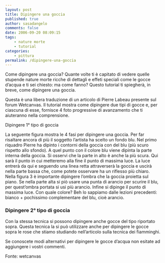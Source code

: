 ```yaml
---
layout: post
title: Dipingere una goccia
published: true
author: sasadangelo
comments: false
date: 2006-09-20 08:09:15
tags:
    - nature morte
    - tutorial
categories:
    - pittura
permalink: /dipingere-una-goccia
---
```




  Come dipingere una goccia? Quante volte ti è capitato di vedere quelle stupende nature morte ricche di dettagli e effeti speciali come le gocce d&#8217;acqua e ti sei chiesto: ma come fanno? Questo tutorial ti spiegherà, in breve, come dipingere una goccia.



  



  Questa è una libera traduzione di un articolo di Pierre Labeau presente sul forum Wetcanvas. Il tutorial mostra come dipingere due tipi di gocce e, per ciascuna di esse, fornisce 4 foto progressive di avanzamento che ti aiuteranno nella comprensione.



  Dipingere 1° tipo di goccia





  La seguente figura mostra le 4 fasi per dipingere una goccia. Per far risaltare ancora di più il soggetto l&#8217;artista ha scelto un fondo blu. Nel primo riquadro Pierre ha dipinto i contorni della goccia con del blu (più scuro rispetto allo sfondo). A quel punto con il colore blu viene dipinta la parte interna della goccia. Si osservi che la parte in alto è anche la più scura. Qui sarà il punto in cui metteremo alla fine il punto di massima luce. La luce entrerà da qui e seguendo una linea retta attraverserà la goccia e uscirà nella parte bassa che, come potete osservare ha un riflesso più chiaro. Nella figura 3 è importante dipingere l&#8217;ombra che la goccia proietta sul piano. Se nella parte alta si piò usare una punta di arancio per scurire il blu, per quest&#8217;ombra portata si usi più arancio. Infine si dipinge il punto di massima luce. Con quale colore? Beh lo sappiamo dalle lezioni precedenti: bianco + pochissimo complementare del blu, cioè arancio.


### Dipingere 2° tipo di goccia




  Con la stessa tecnica si possono dipingere anche gocce del tipo riportato sopra. Questa tecnica la si può utilizzare anche per dipingere le gocce sopra le rose che stiamo studiando nell&#8217;articolo sulla tecnica dei fiamminghi.



  Se conoscete modi alternativi per dipingere le gocce d&#8217;acqua non esitate ad aggiungere i vostri commenti.



  Fonte: wetcanvas


&nbsp;